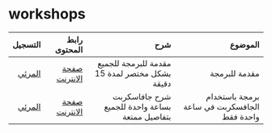 # workshops

|                      التسجيل | رابط المحتوى |                                            شرح |                                     الموضوع |
|-----------------------------:|-------------:|-----------------------------------------------:|--------------------------------------------:|
| [المرئي](https://youtu.be/Y8JSkm4GtxM)|         [صفحة الانترنت](https://a0m0rajab.github.io/workshops/interactive/01_workshop.html)     |  مقدمة للبرمجة للجميع بشكل مختصر لمدة 15 دقيقة |                              مقدمة للبرمجة  |
| [المرئي](https://youtu.be/w_EVmLCWkoE) |        [صفحة الانترنت](https://a0m0rajab.github.io/workshops/interactive/02_Js_CrashCourse.html) | شرح جافاسكربت بساعة واحدة للجميع بتفاصيل ممتعة | برمجة باستخدام الجافسكربت في ساعة واحدة فقط |
